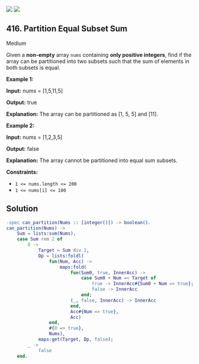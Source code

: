 [![](https://img.shields.io/github/stars/LeetCode-in-Erlang/LeetCode-in-Erlang?label=Stars&style=flat-square)](https://github.com/LeetCode-in-Erlang/LeetCode-in-Erlang)
[![](https://img.shields.io/github/forks/LeetCode-in-Erlang/LeetCode-in-Erlang?label=Fork%20me%20on%20GitHub%20&style=flat-square)](https://github.com/LeetCode-in-Erlang/LeetCode-in-Erlang/fork)

## 416\. Partition Equal Subset Sum

Medium

Given a **non-empty** array `nums` containing **only positive integers**, find if the array can be partitioned into two subsets such that the sum of elements in both subsets is equal.

**Example 1:**

**Input:** nums = [1,5,11,5]

**Output:** true

**Explanation:** The array can be partitioned as [1, 5, 5] and [11].

**Example 2:**

**Input:** nums = [1,2,3,5]

**Output:** false

**Explanation:** The array cannot be partitioned into equal sum subsets.

**Constraints:**

*   `1 <= nums.length <= 200`
*   `1 <= nums[i] <= 100`

## Solution

```erlang
-spec can_partition(Nums :: [integer()]) -> boolean().
can_partition(Nums) ->
    Sum = lists:sum(Nums),
    case Sum rem 2 of
        0 ->
            Target = Sum div 2,
            Dp = lists:foldl(
                fun(Num, Acc) ->
                    maps:fold(
                        fun(Sum0, true, InnerAcc) ->
                            case Sum0 + Num =< Target of
                                true -> InnerAcc#{Sum0 + Num => true};
                                false -> InnerAcc
                            end;
                        (_, false, InnerAcc) -> InnerAcc
                        end,
                        Acc#{Num => true},
                        Acc)
                end,
                #{0 => true},
                Nums),
            maps:get(Target, Dp, false);
        _ ->
            false
    end.
```